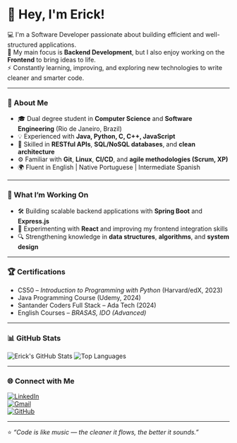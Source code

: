 # 👋 Hey, I'm Erick!

💻 I'm a Software Developer passionate about building efficient and well-structured applications.  
🎯 My main focus is **Backend Development**, but I also enjoy working on the **Frontend** to bring ideas to life.  
⚡ Constantly learning, improving, and exploring new technologies to write cleaner and smarter code.

---

### 🧠 About Me
- 🎓 Dual degree student in **Computer Science** and **Software Engineering** (Rio de Janeiro, Brazil)  
- 💡 Experienced with **Java, Python, C, C++, JavaScript**  
- 🔧 Skilled in **RESTful APIs**, **SQL/NoSQL databases**, and **clean architecture**  
- ⚙️ Familiar with **Git**, **Linux**, **CI/CD**, and **agile methodologies (Scrum, XP)**  
- 🌍 Fluent in English | Native Portuguese | Intermediate Spanish  

---

### 🧩 What I’m Working On
- 🛠️ Building scalable backend applications with **Spring Boot** and **Express.js**  
- 🎨 Experimenting with **React** and improving my frontend integration skills  
- 🔍 Strengthening knowledge in **data structures**, **algorithms**, and **system design**

---

### 🏆 Certifications
- CS50 – *Introduction to Programming with Python* (Harvard/edX, 2023)  
- Java Programming Course (Udemy, 2024)  
- Santander Coders Full Stack – Ada Tech (2024)  
- English Courses – *BRASAS, IDO (Advanced)*  

---

### 📊 GitHub Stats
![Erick's GitHub Stats](https://github-readme-stats.vercel.app/api?username=Erick-Klava&show_icons=true&theme=tokyonight)
![Top Languages](https://github-readme-stats.vercel.app/api/top-langs/?username=Erick-Klava&layout=compact&theme=tokyonight)

---

### 🌐 Connect with Me
[![LinkedIn](https://img.shields.io/badge/LinkedIn-0077B5?style=for-the-badge&logo=linkedin&logoColor=white)](https://linkedin.com/in/erickklava)  
[![Gmail](https://img.shields.io/badge/Email-D14836?style=for-the-badge&logo=gmail&logoColor=white)](mailto:erickklavaprog@gmail.com)  
[![GitHub](https://img.shields.io/badge/GitHub-181717?style=for-the-badge&logo=github&logoColor=white)](https://github.com/Erick-Klava)

---

⭐ *“Code is like music — the cleaner it flows, the better it sounds.”*
